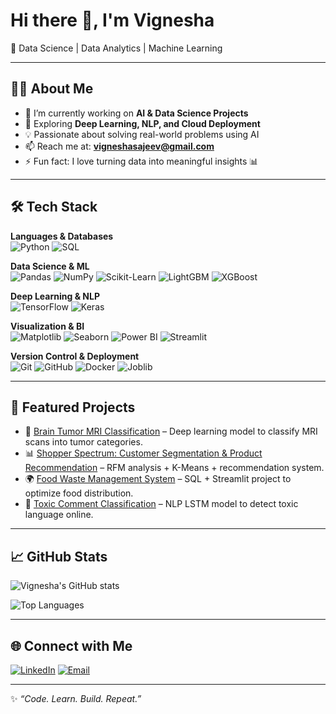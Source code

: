 # Hi there 👋, I'm Vignesha
🚀 Data Science | Data Analytics | Machine Learning

---

## 👨‍💻 About Me  
- 🔭 I’m currently working on **AI & Data Science Projects**  
- 🌱 Exploring **Deep Learning, NLP, and Cloud Deployment**  
- 💡 Passionate about solving real-world problems using AI  
- 📫 Reach me at: **vigneshasajeev@gmail.com**  
- ⚡ Fun fact: I love turning data into meaningful insights 📊  

---

## 🛠️ Tech Stack  

**Languages & Databases**  
![Python](https://img.shields.io/badge/Python-3776AB?style=for-the-badge&logo=python&logoColor=white) 
![SQL](https://img.shields.io/badge/SQL-4479A1?style=for-the-badge&logo=MySQL&logoColor=white)  

**Data Science & ML**  
![Pandas](https://img.shields.io/badge/Pandas-150458?style=for-the-badge&logo=pandas&logoColor=white) 
![NumPy](https://img.shields.io/badge/Numpy-013243?style=for-the-badge&logo=numpy&logoColor=white) 
![Scikit-Learn](https://img.shields.io/badge/Scikit--Learn-F7931E?style=for-the-badge&logo=scikit-learn&logoColor=white) 
![LightGBM](https://img.shields.io/badge/LightGBM-FFDB0C?style=for-the-badge&logo=lightgbm&logoColor=black) 
![XGBoost](https://img.shields.io/badge/XGBoost-EC1C24?style=for-the-badge&logo=xgboost&logoColor=white)  

**Deep Learning & NLP**  
![TensorFlow](https://img.shields.io/badge/TensorFlow-FF6F00?style=for-the-badge&logo=TensorFlow&logoColor=white) 
![Keras](https://img.shields.io/badge/Keras-D00000?style=for-the-badge&logo=keras&logoColor=white)  

**Visualization & BI**  
![Matplotlib](https://img.shields.io/badge/Matplotlib-013243?style=for-the-badge&logo=plotly&logoColor=white) 
![Seaborn](https://img.shields.io/badge/Seaborn-2E4C6D?style=for-the-badge&logoColor=white) 
![Power BI](https://img.shields.io/badge/Power%20BI-F2C811?style=for-the-badge&logo=Power-BI&logoColor=black) 
![Streamlit](https://img.shields.io/badge/Streamlit-FF4B4B?style=for-the-badge&logo=streamlit&logoColor=white)  

**Version Control & Deployment**  
![Git](https://img.shields.io/badge/Git-F05032?style=for-the-badge&logo=git&logoColor=white) 
![GitHub](https://img.shields.io/badge/GitHub-100000?style=for-the-badge&logo=github&logoColor=white) 
![Docker](https://img.shields.io/badge/Docker-2496ED?style=for-the-badge&logo=docker&logoColor=white) 
![Joblib](https://img.shields.io/badge/Joblib-FFD43B?style=for-the-badge&logo=python&logoColor=black)



---

## 📌 Featured Projects  
- 🧠 [Brain Tumor MRI Classification](https://github.com/Vignesha-S/brain-tumor-mri-classification) – Deep learning model to classify MRI scans into tumor categories.  
- 📊 [Shopper Spectrum: Customer Segmentation & Product Recommendation](https://github.com/Vignesha-S/shopper-spectrum-rfm-recommender) – RFM analysis + K-Means + recommendation system.  
- 🌍 [Food Waste Management System](https://github.com/Vignesha-S/Food-Waste-Management) – SQL + Streamlit project to optimize food distribution.  
- 📝 [Toxic Comment Classification](https://github.com/Vignesha-S/Comment-Toxicity-Detection) – NLP LSTM model to detect toxic language online.  

---

## 📈 GitHub Stats  
![Vignesha's GitHub stats](https://github-readme-stats.vercel.app/api?username=Vignesha-S&show_icons=true&theme=radical)  

![Top Languages](https://github-readme-stats.vercel.app/api/top-langs/?username=Vignesha-S&layout=compact&theme=radical)  

---

## 🌐 Connect with Me  
[![LinkedIn](https://img.shields.io/badge/LinkedIn-0077B5?style=for-the-badge&logo=linkedin&logoColor=white)]([https://www.linkedin.com/in/yourprofile/](https://www.linkedin.com/in/vignesha-s/))  
[![Email](https://img.shields.io/badge/Email-D14836?style=for-the-badge&logo=gmail&logoColor=white)](mailto:vigneshasajeev@gmail.com)  

---

✨ _“Code. Learn. Build. Repeat.”_  

